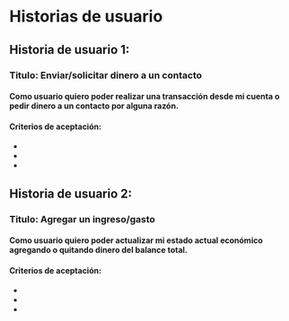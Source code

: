 # Historias de usuario

## Historia de usuario 1: 

### Titulo:  Enviar/solicitar dinero a un contacto

#### Como usuario quiero poder realizar una transacción desde mi cuenta o pedir dinero a un contacto por alguna razón.

#### Criterios de aceptación: 

*
*
*



## Historia de usuario 2: 

### Titulo:  Agregar un ingreso/gasto

#### Como usuario quiero poder actualizar mi estado actual económico agregando o quitando dinero del balance total.

#### Criterios de aceptación: 

*
*
*
